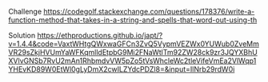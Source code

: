 Challenge
https://codegolf.stackexchange.com/questions/178376/write-a-function-method-that-takes-in-a-string-and-spells-that-word-out-using-th

Solution
https://ethproductions.github.io/japt/?v=1.4.4&code=VaxtWHtgQWxwaGFCn3ZvQ5VypmVEZWx0YUWub0ZveMmVR29sZkjHVUmYaWFKqmlldEtpbG9Mi2FNaWtlTm92ZW28ck9zr3JQYXBhUXVlvGNSb7RvU2mAn1RhbmdvVW5pZo5tVsWhcleWc2tleVifeVmEa2VlWqp1YHEvKD89W0EtWl0gLyDmX2cwILZYdcPDZl8=&input=IlNrb29rdW0i
